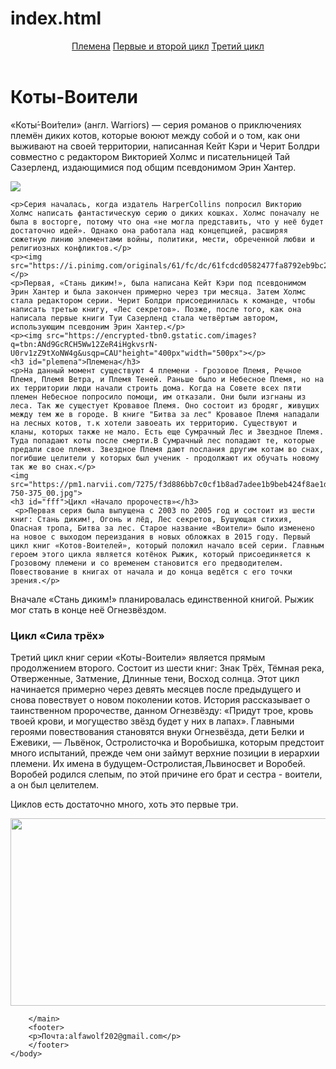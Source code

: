 # index.html
<html>
    <head>
        <title>Коты-Воители</title>
        <link rel="stylesheet href="style.css"/>
    </head>
    <body>
    <header>
     <a href="#plemena"> Племена</a>
     <a href="#fff">Первые и второй цикл</a>
     <a href="#lol">Третий цикл</a>
        </header>
        <main>
        <h1>Коты-Воители</h1>
    <p> «Коты́-Вои́тели» (англ. Warriors) — серия романов о приключениях племён диких котов, которые воюют между собой и о том, как они выживают на своей территории, написанная Кейт Кэри и Черит Болдри совместно с редактором Викторией Холмс и писательницей Тай Сазерленд, издающимися под общим псевдонимом Эрин Хантер.</p>
    <p> <img src="https://mypetnames.ru/wp-content/uploads/2021/02/word-image-106-640x361.jpeg"></p>


    <p>Серия началась, когда издатель HarperCollins попросил Викторию Холмс написать фантастическую серию о диких кошках. Холмс поначалу не была в восторге, потому что она «не могла представить, что у неё будет достаточно идей». Однако она работала над концепцией, расширяя сюжетную линию элементами войны, политики, мести, обреченной любви и религиозных конфликтов.</p>
    <p><img src="https://i.pinimg.com/originals/61/fc/dc/61fcdcd0582477fa8792eb9bc22e08c6.jpg"></p>
    <p>Первая, «Стань диким!», была написана Кейт Кэри под псевдонимом Эрин Хантер и была закончен примерно через три месяца. Затем Холмс стала редактором серии. Черит Болдри присоединилась к команде, чтобы написать третью книгу, «Лес секретов». Позже, после того, как она написала первые книги Туи Сазерленд стала четвёртым автором, использующим псевдоним Эрин Хантер.</p>
    <p><img src="https://encrypted-tbn0.gstatic.com/images?q=tbn:ANd9GcRCH5Ww12ZeR4iHgkvsrN-U0rv1zZ9tXoNW4g&usqp=CAU"height="400px"width="500px"></p>
    <h3 id="plemena">Племена</h3>
    <p>На данный момент существуют 4 племени - Грозовое Племя, Речное Племя, Племя Ветра, и Племя Теней. Раньше было и Небесное Племя, но на их территории люди начали строить дома. Когда на Совете всех пяти племен Небесное попросило помощи, им отказали. Они были изгнаны из леса. Так же сущестует Кровавое Племя. Оно состоит из бродяг, живущих между тем же в городе. В книге "Битва за лес" Кровавое Племя нападали на лесных котов, т.к хотели завоеать их территорию. Существуют и кланы, которых также не мало. Есть еще Сумрачный Лес и Звездное Племя. Туда попадают коты после смерти.В Сумрачный лес попадают те, которые предали свое племя. Звездное Племя дают послания другим котам во снах, погибшие целители у которых был ученик - продолжают их обучать новому так же во снах.</p>
    <img src="https://pm1.narvii.com/7275/f3d886bb7c0cf1b8ad7adee1b9beb424f8ae1d5cr4-750-375_00.jpg">
    <h3 id="fff">Цикл «Начало пророчеств»</h3>
     <p>Первая серия была выпущена с 2003 по 2005 год и состоит из шести книг: Стань диким!, Огонь и лёд, Лес секретов, Бушующая стихия, Опасная тропа, Битва за лес. Старое название «Воители» было изменено на новое с выходом переиздания в новых обложках в 2015 году. Первый цикл книг «Котов-Воителей», который положил начало всей серии. Главным героем этого цикла является котёнок Рыжик, который присоединяется к Грозовому племени и со временем становится его предводителем. Повествование в книгах от начала и до конца ведётся с его точки зрения.</p>

<p>Вначале «Стань диким!» планировалась единственной книгой. Рыжик мог стать в конце неё Огнезвёздом.</p>

<h3 id="lol">Цикл «Сила трёх»</h3>
<p>Третий цикл книг серии «Коты-Воители» является прямым продолжением второго. Состоит из шести книг: Знак Трёх, Тёмная река, Отверженные, Затмение, Длинные тени, Восход солнца. Этот цикл начинается примерно через девять месяцев после предыдущего и снова повествует о новом поколении котов. История рассказывает о таинственном пророчестве, данном Огнезвёзду: «Придут трое, кровь твоей крови, и могущество звёзд будет у них в лапах». Главными героями повествования становятся внуки Огнезвёзда, дети Белки и Ежевики, — Львёнок, Остролисточка и Воробьишка, которым предстоит много испытаний, прежде чем они займут верхние позиции в иерархии племени. Их имена в будущем-Остролистая,Львиносвет и Воробей. Воробей родился слепым, по этой причине его брат и сестра - воители, а он был целителем.</p>
<p>Циклов есть достаточно много, хоть это первые три.</p>
<p><img src="http://pm1.narvii.com/6757/5845748d9ab72109ca0dd1c77cbc02f8dcc7fdb0v2_00.jpg" height="300px" width="600px"></p>

        </main>
        <footer>
        <p>Почта:alfawolf202@gmail.com</p>
        </footer>
    </body>
</html>
